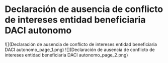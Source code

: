 # Declaración de ausencia de conflicto de intereses entidad beneficiaria DACI autonomo
![](Declaración de ausencia de conflicto de intereses entidad beneficiaria DACI autonomo_page_1.png)
![](Declaración de ausencia de conflicto de intereses entidad beneficiaria DACI autonomo_page_2.png)

